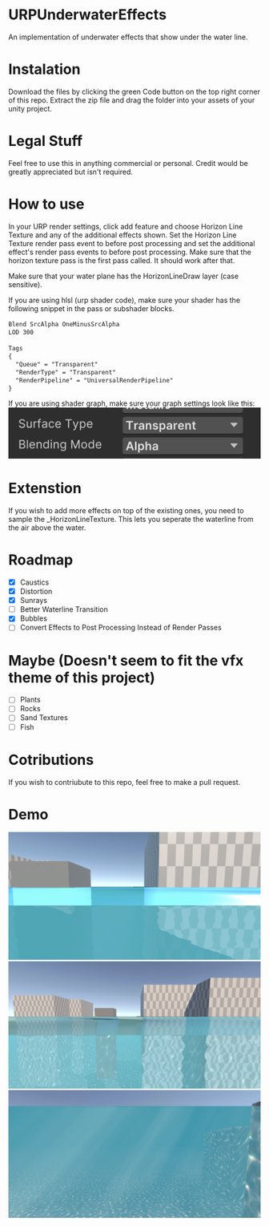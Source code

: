 # URPUnderwaterEffects
An implementation of underwater effects that show under the water line.

# Instalation
Download the files by clicking the green Code button on the top right corner of this repo. Extract the zip file and drag the folder into your assets of your unity project.

# Legal Stuff
Feel free to use this in anything commercial or personal. Credit would be greatly appreciated but isn't required.

# How to use
In your URP render settings, click add feature and choose Horizon Line Texture and 
any of the additional effects shown. Set the Horizon Line Texture render pass event to before post processing and set 
the additional effect's render pass events to before post processing. Make sure that the horizon texture pass is the first pass called. It should work after that.

Make sure that your water plane has the HorizonLineDraw layer (case sensitive).

If you are using hlsl (urp shader code), make sure your shader has the following snippet in the pass or subshader blocks.

```hlsl
Blend SrcAlpha OneMinusSrcAlpha
LOD 300

Tags
{
  "Queue" = "Transparent" 
  "RenderType" = "Transparent" 
  "RenderPipeline" = "UniversalRenderPipeline"
}
```

If you are using shader graph, make sure your graph settings look like this:
![Shader graph settings](https://github.com/End3r6/URPUnderwaterEffects/blob/master/Screenshots/ShaderGraphSettings.png)

# Extenstion
If you wish to add more effects on top of the existing ones, you need to sample the _HorizonLineTexture. This lets you seperate the waterline from the air above the water.

# Roadmap
* [x] Caustics
* [x] Distortion
* [x] Sunrays
* [ ] Better Waterline Transition
* [x] Bubbles
* [ ] Convert Effects to Post Processing Instead of Render Passes

# Maybe (Doesn't seem to fit the vfx theme of this project)
* [ ] Plants
* [ ] Rocks
* [ ] Sand Textures
* [ ] Fish

# Cotributions
If you wish to contriubute to this repo, feel free to make a pull request.

# Demo
![Distortion](https://github.com/End3r6/URPUnderwaterEffects/blob/master/Screenshots/DistortionShowcase.png)
![Caustics](https://github.com/End3r6/URPUnderwaterEffects/blob/master/Screenshots/Showcase.png)
![Sunrays](https://github.com/End3r6/URPUnderwaterEffects/blob/master/Screenshots/Sunrays.png)
